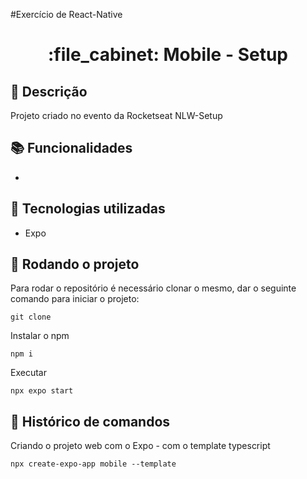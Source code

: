 #Exercício de React-Native
<h1 align="center">:file_cabinet: Mobile - Setup</h1>

## :memo: Descrição
Projeto criado no evento da Rocketseat NLW-Setup

## :books: Funcionalidades
* 

## :wrench: Tecnologias utilizadas
* Expo

## :rocket: Rodando o projeto
Para rodar o repositório é necessário clonar o mesmo, dar o seguinte comando para iniciar o projeto:
```
git clone 
```
Instalar o npm
```
npm i
```
Executar
```
npx expo start
```

## :wrench: Histórico de comandos
Criando o projeto web com o Expo - com o template typescript
```
npx create-expo-app mobile --template
```

